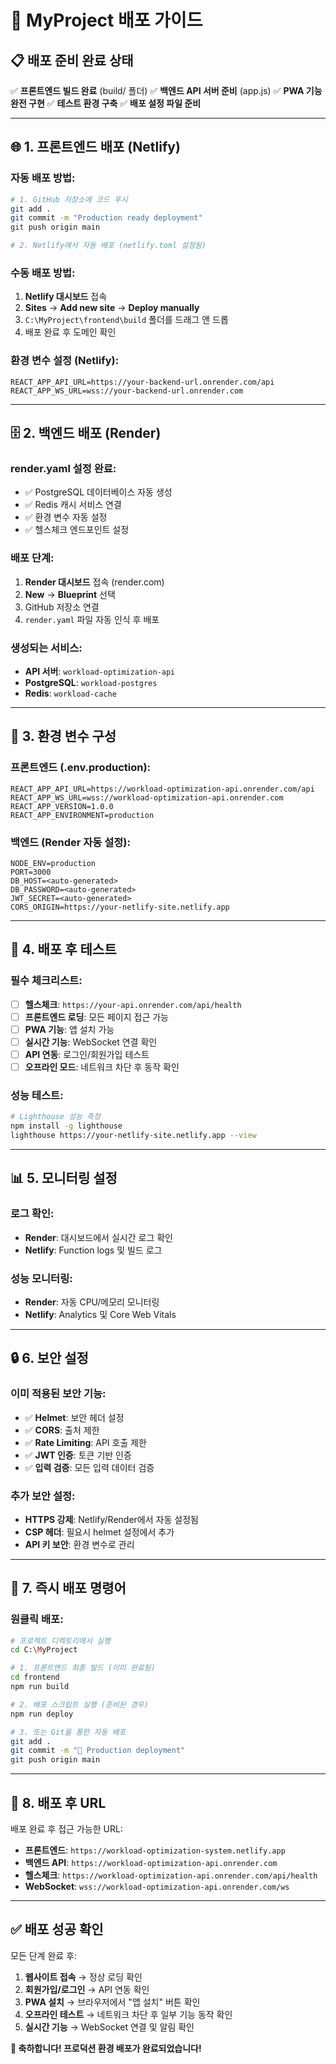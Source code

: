 # 🚀 MyProject 배포 가이드

## 📋 배포 준비 완료 상태

✅ **프론트엔드 빌드 완료** (build/ 폴더)
✅ **백엔드 API 서버 준비** (app.js)
✅ **PWA 기능 완전 구현**
✅ **테스트 환경 구축**
✅ **배포 설정 파일 준비**

---

## 🌐 1. 프론트엔드 배포 (Netlify)

### 자동 배포 방법:
```bash
# 1. GitHub 저장소에 코드 푸시
git add .
git commit -m "Production ready deployment"
git push origin main

# 2. Netlify에서 자동 배포 (netlify.toml 설정됨)
```

### 수동 배포 방법:
1. **Netlify 대시보드** 접속
2. **Sites** → **Add new site** → **Deploy manually**
3. `C:\MyProject\frontend\build` 폴더를 드래그 앤 드롭
4. 배포 완료 후 도메인 확인

### 환경 변수 설정 (Netlify):
```
REACT_APP_API_URL=https://your-backend-url.onrender.com/api
REACT_APP_WS_URL=wss://your-backend-url.onrender.com
```

---

## 🗄️ 2. 백엔드 배포 (Render)

### render.yaml 설정 완료:
- ✅ PostgreSQL 데이터베이스 자동 생성
- ✅ Redis 캐시 서비스 연결
- ✅ 환경 변수 자동 설정
- ✅ 헬스체크 엔드포인트 설정

### 배포 단계:
1. **Render 대시보드** 접속 (render.com)
2. **New** → **Blueprint** 선택
3. GitHub 저장소 연결
4. `render.yaml` 파일 자동 인식 후 배포

### 생성되는 서비스:
- **API 서버**: `workload-optimization-api`
- **PostgreSQL**: `workload-postgres`
- **Redis**: `workload-cache`

---

## 🔧 3. 환경 변수 구성

### 프론트엔드 (.env.production):
```env
REACT_APP_API_URL=https://workload-optimization-api.onrender.com/api
REACT_APP_WS_URL=wss://workload-optimization-api.onrender.com
REACT_APP_VERSION=1.0.0
REACT_APP_ENVIRONMENT=production
```

### 백엔드 (Render 자동 설정):
```env
NODE_ENV=production
PORT=3000
DB_HOST=<auto-generated>
DB_PASSWORD=<auto-generated>
JWT_SECRET=<auto-generated>
CORS_ORIGIN=https://your-netlify-site.netlify.app
```

---

## 🧪 4. 배포 후 테스트

### 필수 체크리스트:
- [ ] **헬스체크**: `https://your-api.onrender.com/api/health`
- [ ] **프론트엔드 로딩**: 모든 페이지 접근 가능
- [ ] **PWA 기능**: 앱 설치 가능
- [ ] **실시간 기능**: WebSocket 연결 확인
- [ ] **API 연동**: 로그인/회원가입 테스트
- [ ] **오프라인 모드**: 네트워크 차단 후 동작 확인

### 성능 테스트:
```bash
# Lighthouse 성능 측정
npm install -g lighthouse
lighthouse https://your-netlify-site.netlify.app --view
```

---

## 📊 5. 모니터링 설정

### 로그 확인:
- **Render**: 대시보드에서 실시간 로그 확인
- **Netlify**: Function logs 및 빌드 로그

### 성능 모니터링:
- **Render**: 자동 CPU/메모리 모니터링
- **Netlify**: Analytics 및 Core Web Vitals

---

## 🔒 6. 보안 설정

### 이미 적용된 보안 기능:
- ✅ **Helmet**: 보안 헤더 설정
- ✅ **CORS**: 출처 제한
- ✅ **Rate Limiting**: API 호출 제한
- ✅ **JWT 인증**: 토큰 기반 인증
- ✅ **입력 검증**: 모든 입력 데이터 검증

### 추가 보안 설정:
- **HTTPS 강제**: Netlify/Render에서 자동 설정됨
- **CSP 헤더**: 필요시 helmet 설정에서 추가
- **API 키 보안**: 환경 변수로 관리

---

## 🚀 7. 즉시 배포 명령어

### 원클릭 배포:
```bash
# 프로젝트 디렉토리에서 실행
cd C:\MyProject

# 1. 프론트엔드 최종 빌드 (이미 완료됨)
cd frontend
npm run build

# 2. 배포 스크립트 실행 (준비된 경우)
npm run deploy

# 3. 또는 Git을 통한 자동 배포
git add .
git commit -m "🚀 Production deployment"
git push origin main
```

---

## 🎯 8. 배포 후 URL

배포 완료 후 접근 가능한 URL:
- **프론트엔드**: `https://workload-optimization-system.netlify.app`
- **백엔드 API**: `https://workload-optimization-api.onrender.com`
- **헬스체크**: `https://workload-optimization-api.onrender.com/api/health`
- **WebSocket**: `wss://workload-optimization-api.onrender.com/ws`

---

## ✅ 배포 성공 확인

모든 단계 완료 후:
1. **웹사이트 접속** → 정상 로딩 확인
2. **회원가입/로그인** → API 연동 확인  
3. **PWA 설치** → 브라우저에서 "앱 설치" 버튼 확인
4. **오프라인 테스트** → 네트워크 차단 후 일부 기능 동작 확인
5. **실시간 기능** → WebSocket 연결 및 알림 확인

**🎉 축하합니다! 프로덕션 환경 배포가 완료되었습니다!**
